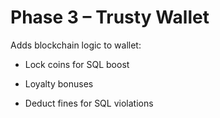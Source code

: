 # Phase 3 – Trusty Wallet

Adds blockchain logic to wallet:

- Lock coins for SQL boost

- Loyalty bonuses

- Deduct fines for SQL violations
